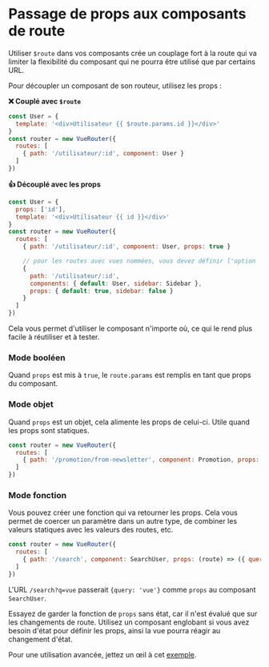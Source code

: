 # Passage de props aux composants de route

Utiliser `$route` dans vos composants crée un couplage fort à la route qui va limiter la flexibilité du composant qui ne pourra être utilisé que par certains URL.

Pour découpler un composant de son routeur, utilisez les props :

**❌ Couplé avec `$route`**

``` js
const User = {
  template: '<div>Utilisateur {{ $route.params.id }}</div>'
}
const router = new VueRouter({
  routes: [
    { path: '/utilisateur/:id', component: User }
  ]
})
```

**👍 Découplé avec les props**

``` js
const User = {
  props: ['id'],
  template: '<div>Utilisateur {{ id }}</div>'
}
const router = new VueRouter({
  routes: [
    { path: '/utilisateur/:id', component: User, props: true }

    // pour les routes avec vues nommées, vous devez définir l'option `props` pour chaque vue nommée :
    {
      path: '/utilisateur/:id',
      components: { default: User, sidebar: Sidebar },
      props: { default: true, sidebar: false }
    }
  ]
})
```

Cela vous permet d'utiliser le composant n'importe où, ce qui le rend plus facile à réutiliser et à tester.

### Mode booléen

Quand `props` est mis à `true`, le `route.params` est remplis en tant que props du composant.

### Mode objet

Quand `props` est un objet, cela alimente les props de celui-ci. Utile quand les props sont statiques.

``` js
const router = new VueRouter({
  routes: [
    { path: '/promotion/from-newsletter', component: Promotion, props: { newsletterPopup: false } }
  ]
})
```

### Mode fonction

Vous pouvez créer une fonction qui va retourner les props. Cela vous permet de coercer un paramètre dans un autre type, de combiner les valeurs statiques avec les valeurs des routes, etc.

``` js
const router = new VueRouter({
  routes: [
    { path: '/search', component: SearchUser, props: (route) => ({ query: route.query.q }) }
  ]
})
```

L'URL `/search?q=vue` passerait `{query: 'vue'}` comme `props` au composant `SearchUser`.

Essayez de garder la fonction de `props` sans état, car il n'est évalué que sur les changements de route. Utilisez un composant englobant si vous avez besoin d'état pour définir les props, ainsi la vue pourra réagir au changement d'état.

Pour une utilisation avancée, jettez un œil à cet [exemple](https://github.com/vuejs/vue-router/blob/dev/examples/route-props/app.js).

